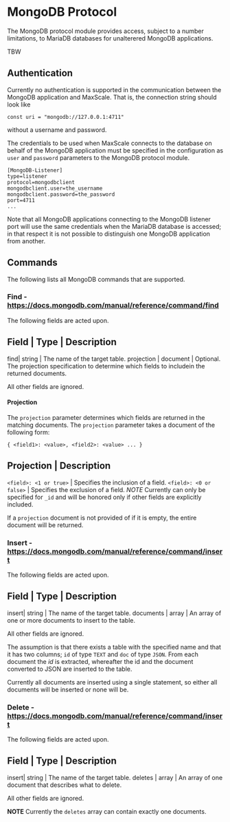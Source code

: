 # MongoDB Protocol

The MongoDB protocol module provides access, subject to a number
limitations, to MariaDB databases for unalterered MongoDB applications.

TBW

## Authentication

Currently no authentication is supported in the communication between
the MongoDB application and MaxScale. That is, the connection string
should look like
```
const uri = "mongodb://127.0.0.1:4711"
```
without a username and password.

The credentials to be used when MaxScale connects to the database on behalf
of the MongoDB application must be specified in the configuration as `user`
and `password` parameters to the MongoDB protocol module.
```
[MongoDB-Listener]
type=listener
protocol=mongodbclient
mongodbclient.user=the_username
mongodbclient.password=the_password
port=4711
...
```
Note that all MongoDB applications connecting to the MongoDB listener
port will use the same credentials when the MariaDB database is accessed;
in that respect it is not possible to distinguish one MongoDB application
from another.

## Commands

The following lists all MongoDB commands that are supported.

### Find - https://docs.mongodb.com/manual/reference/command/find

The following fields are acted upon.

Field | Type | Description
--------------------------
find| string | The name of the target table.
projection | document | Optional. The projection specification to determine which fields to includein the returned documents.

All other fields are ignored.

#### Projection

The `projection` parameter determines which fields are returned in the matching documents.
The `projection` parameter takes a document of the following form:
```
{ <field1>: <value>, <field2>: <value> ... }
```

Projection | Description
------------------------
`<field>: <1 or true>` | Specifies the inclusion of a field.
`<field>: <0 or false>` | Specifies the exclusion of a field. *NOTE* Currently can only be specified for `_id` and will be honored only if other fields are explicitly included.

If a `projection` document is not provided of if it is empty, the entire document
will be returned.

### Insert - https://docs.mongodb.com/manual/reference/command/insert

The following fields are acted upon.

Field | Type | Description
--------------------------
insert| string | The name of the target table.
documents | array | An array of one or more documents to insert to the table.

All other fields are ignored.

The assumption is that there exists a table with the specified name and that
it has two columns; `id` of type `TEXT` and `doc` of type `JSON`.
From each document the _id_ is extracted, whereafter the id and the document
converted to JSON are inserted to the table.

Currently all documents are inserted using a single statement, so either all
documents will be inserted or none will be.

### Delete - https://docs.mongodb.com/manual/reference/command/insert

The following fields are acted upon.

Field | Type | Description
--------------------------
insert| string | The name of the target table.
deletes | array | An array of one document that describes what to delete.

All other fields are ignored.

**NOTE** Currently the `deletes` array can contain exactly one documents.
